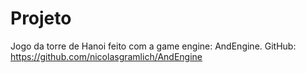 # Projeto

Jogo da torre de Hanoi feito com a game engine: AndEngine. GitHub: https://github.com/nicolasgramlich/AndEngine
